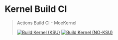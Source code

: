 # Kernel Build CI
> Actions Build CI - MoeKernel
>
> [![Build Kernel (KSU)](https://github.com/MoeKernel/build_ci/actions/workflows/build.yml/badge.svg?branch=main&event=workflow_dispatch)](https://github.com/MoeKernel/build_ci/actions/workflows/build.yml) 
> [![Build Kernel (NO-KSU)](https://github.com/MoeKernel/build_ci/actions/workflows/build_non_ksu.yml/badge.svg?event=workflow_dispatch)](https://github.com/MoeKernel/build_ci/actions/workflows/build_non_ksu.yml)
